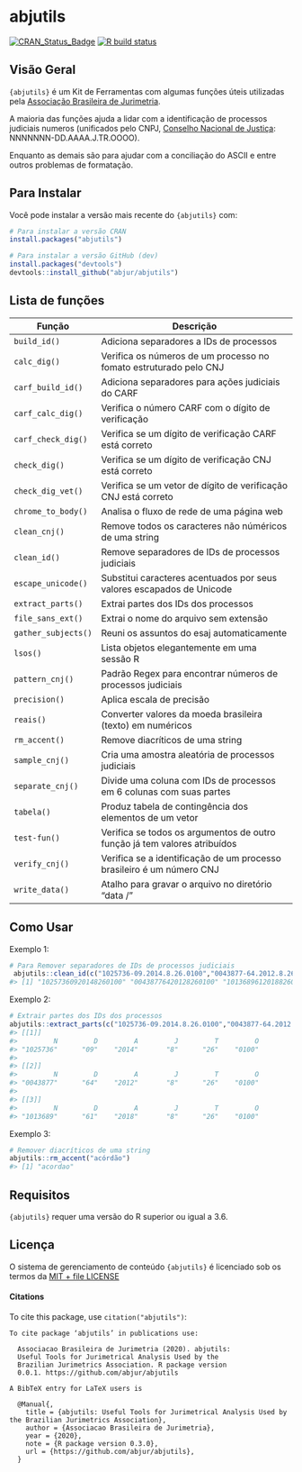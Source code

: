 
<!-- README.md is generated from README.Rmd. Please edit that file -->

# abjutils

<!-- badges: start -->

[![CRAN\_Status\_Badge](https://www.r-pkg.org/badges/version/abjutils)](https://cran.r-project.org/package=abjutils)
[![R build
status](https://github.com/abjur/abjutils/workflows/R-CMD-check/badge.svg)](https://github.com/abjur/abjutils/actions)
<!-- badges: end -->

## Visão Geral

`{abjutils}` é um Kit de Ferramentas com algumas funções úteis
utilizadas pela [Associação Brasileira de
Jurimetria](https://abj.org.br/).

A maioria das funções ajuda a lidar com a identificação de processos
judiciais numeros (unificados pelo CNPJ, [Conselho Nacional de
Justiça](https://www.cnj.jus.br/programas-e-acoes/numeracao-unica/documentos/):
NNNNNNN-DD.AAAA.J.TR.OOOO).

Enquanto as demais são para ajudar com a conciliação do ASCII e entre
outros problemas de formatação.

## Para Instalar

Você pode instalar a versão mais recente do `{abjutils}` com:

``` r
# Para instalar a versão CRAN
install.packages("abjutils")

# Para instalar a versão GitHub (dev)
install.packages("devtools")
devtools::install_github("abjur/abjutils")
```

## Lista de funções

| Função              | Descrição                                                                 |
| ------------------- | ------------------------------------------------------------------------- |
| `build_id()`        | Adiciona separadores a IDs de processos                                   |
| `calc_dig()`        | Verifica os números de um processo no fomato estruturado pelo CNJ         |
| `carf_build_id()`   | Adiciona separadores para ações judiciais do CARF                         |
| `carf_calc_dig()`   | Verifica o número CARF com o dígito de verificação                        |
| `carf_check_dig()`  | Verifica se um dígito de verificação CARF está correto                    |
| `check_dig()`       | Verifica se um dígito de verificação CNJ está correto                     |
| `check_dig_vet()`   | Verifica se um vetor de dígito de verificação CNJ está correto            |
| `chrome_to_body()`  | Analisa o fluxo de rede de uma página web                                 |
| `clean_cnj()`       | Remove todos os caracteres não núméricos de uma string                    |
| `clean_id()`        | Remove separadores de IDs de processos judiciais                          |
| `escape_unicode()`  | Substitui caracteres acentuados por seus valores escapados de Unicode     |
| `extract_parts()`   | Extrai partes dos IDs dos processos                                       |
| `file_sans_ext()`   | Extrai o nome do arquivo sem extensão                                     |
| `gather_subjects()` | Reuni os assuntos do esaj automaticamente                                 |
| `lsos()`            | Lista objetos elegantemente em uma sessão R                               |
| `pattern_cnj()`     | Padrão Regex para encontrar números de processos judiciais                |
| `precision()`       | Aplica escala de precisão                                                 |
| `reais()`           | Converter valores da moeda brasileira (texto) em numéricos                |
| `rm_accent()`       | Remove diacríticos de uma string                                          |
| `sample_cnj()`      | Cria uma amostra aleatória de processos judiciais                         |
| `separate_cnj()`    | Divide uma coluna com IDs de processos em 6 colunas com suas partes       |
| `tabela()`          | Produz tabela de contingência dos elementos de um vetor                   |
| `test-fun()`        | Verifica se todos os argumentos de outro função já tem valores atribuídos |
| `verify_cnj()`      | Verifica se a identificação de um processo brasileiro é um número CNJ     |
| `write_data()`      | Atalho para gravar o arquivo no diretório “data /”                        |

## Como Usar

Exemplo 1:

``` r
# Para Remover separadores de IDs de processos judiciais
 abjutils::clean_id(c("1025736-09.2014.8.26.0100","0043877-64.2012.8.26.0100","1013689-61.2018.8.26.0100"))
#> [1] "10257360920148260100" "00438776420128260100" "10136896120188260100"
```

Exemplo 2:

``` r
# Extrair partes dos IDs dos processos
abjutils::extract_parts(c("1025736-09.2014.8.26.0100","0043877-64.2012.8.26.0100","1013689-61.2018.8.26.0100"))
#> [[1]]
#>         N         D         A         J         T         O 
#> "1025736"      "09"    "2014"       "8"      "26"    "0100" 
#> 
#> [[2]]
#>         N         D         A         J         T         O 
#> "0043877"      "64"    "2012"       "8"      "26"    "0100" 
#> 
#> [[3]]
#>         N         D         A         J         T         O 
#> "1013689"      "61"    "2018"       "8"      "26"    "0100"
```

Exemplo 3:

``` r
# Remover diacríticos de uma string
abjutils::rm_accent("acórdão")
#> [1] "acordao"
```

## Requisitos

`{abjutils}` requer uma versão do R superior ou igual a 3.6.

## Licença

O sistema de gerenciamento de conteúdo `{abjutils}` é licenciado sob os
termos da [MIT + file
LICENSE](https://github.com/abjur/abjutils/blob/master/LICENSE)

#### Citations

To cite this package, use `citation("abjutils")`:

    To cite package ‘abjutils’ in publications use:
    
      Associacao Brasileira de Jurimetria (2020). abjutils:
      Useful Tools for Jurimetrical Analysis Used by the
      Brazilian Jurimetrics Association. R package version
      0.0.1. https://github.com/abjur/abjutils
    
    A BibTeX entry for LaTeX users is
    
      @Manual{,
        title = {abjutils: Useful Tools for Jurimetrical Analysis Used by the Brazilian Jurimetrics Association},
        author = {Associacao Brasileira de Jurimetria},
        year = {2020},
        note = {R package version 0.3.0},
        url = {https://github.com/abjur/abjutils},
      }
